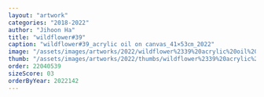 ```yaml
---
layout: "artwork"
categories: "2018-2022"
author: "Jihoon Ha"
title: "wildflower#39"
caption: "wildflower#39_acrylic oil on canvas_41×53㎝_2022"
image: "/assets/images/artworks/2022/wildflower%2339%20acrylic%20oil%20on%20canvas%2041x53cm%202022.jpg"
thumb: "/assets/images/artworks/2022/thumbs/wildflower%2339%20acrylic%20oil%20on%20canvas%2041x53cm%202022.jpg"
order: 22040539
sizeScore: 03
orderByYear: 2022142
---
```

